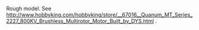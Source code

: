 Rough model. See http://www.hobbyking.com/hobbyking/store/__67016__Quanum_MT_Series_2227_800KV_Brushless_Multirotor_Motor_Built_by_DYS.html .
